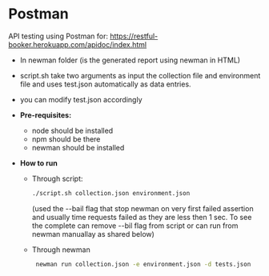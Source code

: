 # Postman
API testing using Postman for:
https://restful-booker.herokuapp.com/apidoc/index.html

- In newman folder (is the generated report using newman in HTML)
- script.sh take two arguments as input the collection file and environment file and uses test.json automatically as data entries.
- you can modify test.json accordingly

- **Pre-requisites:**
  - node should be installed
  - npm should be there
  - newman should be installed
 
- **How to run**
  - Through script:
     ```bash
     ./script.sh collection.json environment.json
     ```
    (used the --bail flag that stop newman on very first failed assertion and usually time requests failed as they are less then 1 sec. To see the complete can remove --bil flag from script or can run from newman manuallay as shared below)
    
  - Through newman
    ```bash
     newman run collection.json -e environment.json -d tests.json
     ```

